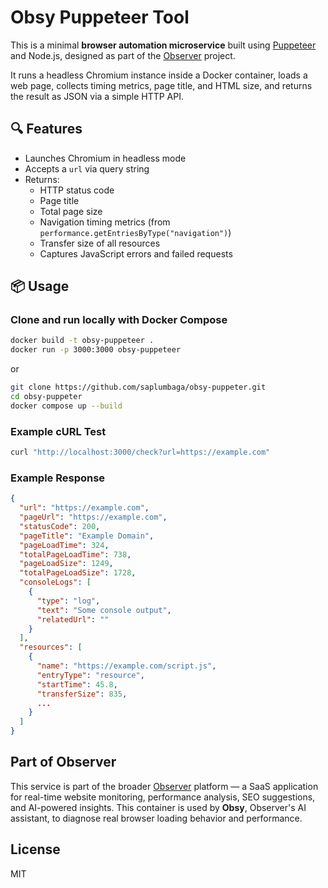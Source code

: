 # Obsy Puppeteer Tool

This is a minimal **browser automation microservice** built using [Puppeteer](https://pptr.dev/) and Node.js, designed as part of the [Observer](https://siteobserver.co) project.

It runs a headless Chromium instance inside a Docker container, loads a web page, collects timing metrics, page title, and HTML size, and returns the result as JSON via a simple HTTP API.

## 🔍 Features

- Launches Chromium in headless mode
- Accepts a `url` via query string
- Returns:
  - HTTP status code
  - Page title
  - Total page size
  - Navigation timing metrics (from `performance.getEntriesByType("navigation")`)
  - Transfer size of all resources
  - Captures JavaScript errors and failed requests

## 📦 Usage

### Clone and run locally with Docker Compose

```bash
docker build -t obsy-puppeteer .
docker run -p 3000:3000 obsy-puppeteer
```
or
```bash
git clone https://github.com/saplumbaga/obsy-puppeter.git
cd obsy-puppeter
docker compose up --build
```

### Example cURL Test

```bash
curl "http://localhost:3000/check?url=https://example.com"
```

### Example Response

```json
{
  "url": "https://example.com",
  "pageUrl": "https://example.com",
  "statusCode": 200,
  "pageTitle": "Example Domain",
  "pageLoadTime": 324,
  "totalPageLoadTime": 738,
  "pageLoadSize": 1249,
  "totalPageLoadSize": 1728,
  "consoleLogs": [
    {
      "type": "log",
      "text": "Some console output",
      "relatedUrl": ""
    }
  ],
  "resources": [
    {
      "name": "https://example.com/script.js",
      "entryType": "resource",
      "startTime": 45.8,
      "transferSize": 835,
      ...
    }
  ]
}
```

## Part of Observer

This service is part of the broader [Observer](https://siteobserver.co) platform — a SaaS application for real-time website monitoring, performance analysis, SEO suggestions, and AI-powered insights. This container is used by **Obsy**, Observer's AI assistant, to diagnose real browser loading behavior and performance.

## License

MIT